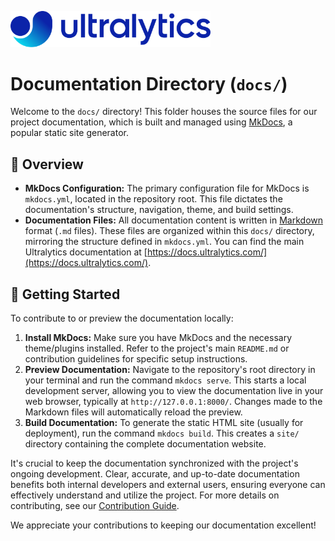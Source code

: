 <a href="https://www.ultralytics.com/"><img src="https://raw.githubusercontent.com/ultralytics/assets/main/logo/Ultralytics_Logotype_Original.svg" width="320" alt="Ultralytics logo"></a>

# Documentation Directory (`docs/`)

Welcome to the `docs/` directory! This folder houses the source files for our project documentation, which is built and managed using [MkDocs](https://www.mkdocs.org/), a popular static site generator.

## 📝 Overview

-   **MkDocs Configuration:** The primary configuration file for MkDocs is `mkdocs.yml`, located in the repository root. This file dictates the documentation's structure, navigation, theme, and build settings.
-   **Documentation Files:** All documentation content is written in [Markdown](https://www.markdownguide.org/basic-syntax/) format (`.md` files). These files are organized within this `docs/` directory, mirroring the structure defined in `mkdocs.yml`. You can find the main Ultralytics documentation at [https://docs.ultralytics.com/](https://docs.ultralytics.com/).

## 🚀 Getting Started

To contribute to or preview the documentation locally:

1.  **Install MkDocs:** Make sure you have MkDocs and the necessary theme/plugins installed. Refer to the project's main `README.md` or contribution guidelines for specific setup instructions.
2.  **Preview Documentation:** Navigate to the repository's root directory in your terminal and run the command `mkdocs serve`. This starts a local development server, allowing you to view the documentation live in your web browser, typically at `http://127.0.0.1:8000/`. Changes made to the Markdown files will automatically reload the preview.
3.  **Build Documentation:** To generate the static HTML site (usually for deployment), run the command `mkdocs build`. This creates a `site/` directory containing the complete documentation website.

It's crucial to keep the documentation synchronized with the project's ongoing development. Clear, accurate, and up-to-date documentation benefits both internal developers and external users, ensuring everyone can effectively understand and utilize the project. For more details on contributing, see our [Contribution Guide](https://docs.ultralytics.com/help/contributing/).

We appreciate your contributions to keeping our documentation excellent!
